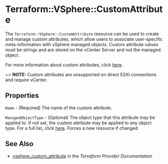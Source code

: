 # Terraform::VSphere::CustomAttribute

The `Terraform::VSphere::CustomAttribute` resource can be used to create and manage custom
attributes, which allow users to associate user-specific meta-information with 
vSphere managed objects. Custom attribute values must be strings and are stored 
on the vCenter Server and not the managed object.

For more information about custom attributes, click [here][ext-custom-attributes].

[ext-custom-attributes]: https://docs.vmware.com/en/VMware-vSphere/6.5/com.vmware.vsphere.vcenterhost.doc/GUID-73606C4C-763C-4E27-A1DA-032E4C46219D.html

~> **NOTE:** Custom attributes are unsupported on direct ESXi connections 
and require vCenter.

## Properties

`Name` - (Required) The name of the custom attribute.

`ManagedObjectType` - (Optional) The object type that this attribute may be applied to. If not set, the custom attribute may be applied to any object type. For a full list, click [here](#managed-object-types). Forces a new resource if changed.


## See Also

* [vsphere_custom_attribute](https://www.terraform.io/docs/providers/vsphere/r/custom_attribute.html) in the _Terraform Provider Documentation_